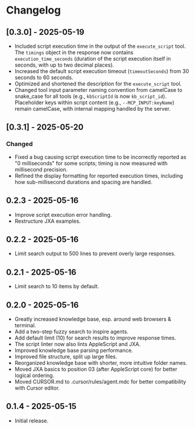 # Changelog

## [0.3.0] - 2025-05-19

- Included script execution time in the output of the `execute_script` tool. The `timings` object in the response now contains `execution_time_seconds` (duration of the script execution itself in seconds, with up to two decimal places).
- Increased the default script execution timeout (`timeoutSeconds`) from 30 seconds to 60 seconds.
- Optimized and shortened the description for the `execute_script` tool.
- Changed tool input parameter naming convention from camelCase to snake_case for all tools (e.g., `kbScriptId` is now `kb_script_id`). Placeholder keys within script content (e.g., `--MCP_INPUT:keyName`) remain camelCase, with internal mapping handled by the server.

## [0.3.1] - 2025-05-20

### Changed
- Fixed a bug causing script execution time to be incorrectly reported as "0 milliseconds" for some scripts; timing is now measured with millisecond precision.
- Refined the display formatting for reported execution times, including how sub-millisecond durations and spacing are handled.

## 0.2.3 - 2025-05-16

- Improve script execution error handling.
- Restructure JXA examples.

## 0.2.2 - 2025-05-16

- Limit search output to 500 lines to prevent overly large responses.

## 0.2.1 - 2025-05-16

- Limit search to 10 items by default.

## 0.2.0 - 2025-05-16

- Greatly increased knowledge base, esp. around web browsers & terminal.
- Add a two-step fuzzy search to inspire agents.
- Add default limit (10) for search results to improve response times.
- The script linter now also lints AppleScript and JXA.
- Improved knowledge base parsing performance.
- Improved file structure, split up large files.
- Reorganized knowledge base with shorter, more intuitive folder names.
- Moved JXA basics to position 03 (after AppleScript core) for better logical ordering.
- Moved CURSOR.md to .cursor/rules/agent.mdc for better compatibility with Cursor editor.

## 0.1.4 - 2025-05-15

- Initial release.
